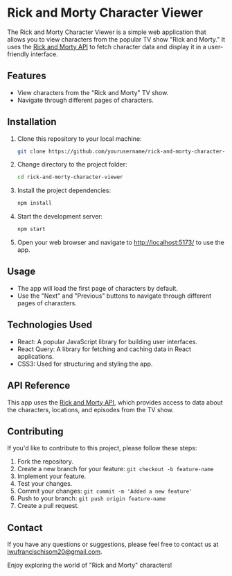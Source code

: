 # Rick and Morty Character Viewer

The Rick and Morty Character Viewer is a simple web application that allows you to view characters from the popular TV show "Rick and Morty." It uses the [Rick and Morty API](https://rickandmortyapi.com/api/character) to fetch character data and display it in a user-friendly interface.

## Features

- View characters from the "Rick and Morty" TV show.
- Navigate through different pages of characters.

## Installation

1. Clone this repository to your local machine:

   ```bash
   git clone https://github.com/yourusername/rick-and-morty-character-viewer.git
   ```

2. Change directory to the project folder:

   ```bash
   cd rick-and-morty-character-viewer
   ```

3. Install the project dependencies:

   ```bash
   npm install
   ```

4. Start the development server:

   ```bash
   npm start
   ```

5. Open your web browser and navigate to [http://localhost:5173/](http://localhost:5173/) to use the app.

## Usage

- The app will load the first page of characters by default.
- Use the "Next" and "Previous" buttons to navigate through different pages of characters.

## Technologies Used

- React: A popular JavaScript library for building user interfaces.
- React Query: A library for fetching and caching data in React applications.
- CSS3: Used for structuring and styling the app.

## API Reference

This app uses the [Rick and Morty API](https://rickandmortyapi.com/api/character), which provides access to data about the characters, locations, and episodes from the TV show.

## Contributing

If you'd like to contribute to this project, please follow these steps:

1. Fork the repository.
2. Create a new branch for your feature: `git checkout -b feature-name`
3. Implement your feature.
4. Test your changes.
5. Commit your changes: `git commit -m 'Added a new feature'`
6. Push to your branch: `git push origin feature-name`
7. Create a pull request.

## Contact

If you have any questions or suggestions, please feel free to contact us at [iwufrancischisom20@gmail.com](mailto:iwufrancischisom20@gmail.com).

Enjoy exploring the world of "Rick and Morty" characters!

```


```
